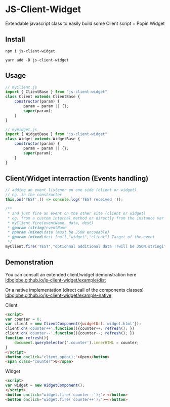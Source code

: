 # JS-Client-Widget

Extendable javascript class to easily build some Client script + Popin Widget

## Install

```/bash
npm i js-client-widget
```

```/bash
yarn add -D js-client-widget
```

## Usage

```js
// myClient.js
import { ClientBase } from "js-client-widget"
class Client extends ClientBase {
	constructor(param) {
		param = param || {};
		super(param);
	}
}
```

```js
// myWidget.js
import { WidgetBase } from "js-client-widget"
class Widget extends WidgetBase {
	constructor(param) {
		param = param || {};
		super(param);
	}
}
```

## Client/Widget interraction (Events handling)

```js
// adding an event listener on one side (client or widget)
// eg. in the constructor
this.on('TEST',() => console.log('TEST received '));
```

```js
/**
 * and just fire an event on the other site (client or widget)
 * eg. from a custom internal method or directly from the instance var using the .fire() method
 * myClient.fire(eventName, data, dest)
 * @param (string)eventName 
 * @param (mixed)data (must be JSON encodable)
 * @param (mixed)dest [null,"widget","client"] Target of the event
 */ 
myClient.fire('TEST',"optionnal additional data !!will be JSON.stringified!!");
```



## Demonstration

You can consult an extended client/widget demonstration here
[ldbglobe.github.io/js-client-widget/example/dist](https://ldbglobe.github.io/js-client-widget/example/dist)

Or a native implementation (direct call of the components classes)
[ldbglobe.github.io/js-client-widget/example-native](https://ldbglobe.github.io/js-client-widget/example-native)

Client
```html
<script>
var counter = 0;
var client = new ClientComponent({widgetUrl:'widget.html'});
client.on('counter++',function(){counter++; refresh(); })
client.on('counter--',function(){counter--; refresh(); })
function refresh(){
	document.querySelector('.counter').innerHTML = counter;
}
</script>
<button onclick="client.open();">Open</button>
<span class="counter">0</span>
```

Widget
```html
<script>
var widget = new WidgetComponent();
</script>
<button onclick="widget.fire('counter--');">-</button>
<button onclick="widget.fire('counter++');">+</button>
```